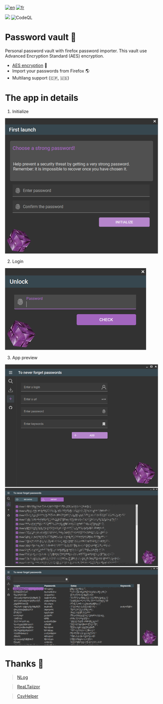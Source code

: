 [![en](https://img.shields.io/badge/lang-en-red.svg)](https://github.com/DevElkami/PasswordVault/blob/master/README.md)
[![fr](https://img.shields.io/badge/lang-fr-blue.svg)](https://github.com/DevElkami/PasswordVault/blob/master/README.fr-fr.md)

![](https://github.com/DevElkami/PasswordVault/actions/workflows/workflow.yml/badge.svg?branch=master)
![CodeQL](https://github.com/DevElkami/MesConges/actions/workflows/codeql.yml/badge.svg)

# Password vault :ice_cube:
Personal password vault with firefox password importer. This vault use Advanced Encryption Standard (AES) encryption.

* [AES encryption](https://fr.wikipedia.org/wiki/Advanced_Encryption_Standard) :key:
* Import your passwords from Firefox :earth_americas:
* Multilang support (:clipperton_island:, :us:)

# The app in details

1. Initialize

![](https://github.com/DevElkami/PasswordVault/blob/master/vault.png)

2. Login

![](https://github.com/DevElkami/PasswordVault/blob/master/vault-pwd.png)

3. App preview

![](https://github.com/DevElkami/PasswordVault/blob/master/vault-add.png)
![](https://github.com/DevElkami/PasswordVault/blob/master/vault-import.png)
![](https://github.com/DevElkami/PasswordVault/blob/master/vault-main.png)


# Thanks :pray:
> [NLog](https://github.com/NLog)

> [ReaLTaiizor](https://github.com/Taiizor/ReaLTaiizor)

> [CsvHelper](https://github.com/JoshClose/CsvHelper)
